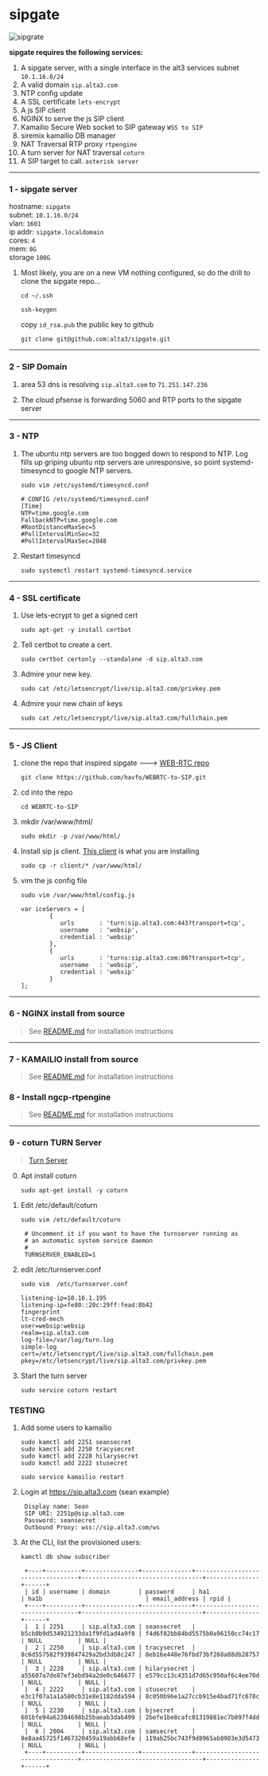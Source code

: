 # sipgate

![sipgrate](https://github.com/alta3/sipgate/blob/master/images/sipgate.png)

**sipgate requires the following services:**

1. A sipgate server, with a single interface in the alt3 services subnet `10.1.16.0/24`
2. A valid domain `sip.alta3.com`
3. NTP config update
4. A SSL certificate `lets-encrypt`
5. A js SIP client
6. NGINX to serve the js SIP client
7. Kamailio Secure Web socket to SIP gateway `WSS to SIP`
8. siremix kamailio DB manager
9. NAT Traversal RTP proxy `rtpengine`
10. A turn server for NAT traversal  `coturn`
11. A SIP target to call. `asterisk server`


----
### 1 - sipgate server
hostname: `sipgate`  
subnet:  `10.1.16.0/24`  
vlan: `1601`  
ip addr: `sipgate.localdomain`  
cores: `4`  
mem: `8G`  
storage `100G`  

1. Most likely, you are on a new VM nothing configured, so do the drill to clone the sipgate repo...

    `cd ~/.ssh`
    
    `ssh-keygen`
    
    copy `id_rsa.pub` the public key to github    

    `git clone git@github.com:alta3/sipgate.git`

----
### 2 - SIP Domain
1. area 53 dns is resolving `sip.alta3.com` to `71.251.147.236`

0. The cloud pfsense is forwarding 5060 and RTP ports to the sipgate server

----
### 3 - NTP
1. The ubuntu ntp servers are too bogged down to respond to NTP. Log fills up griping ubuntu ntp servers are unresponsive, so point systemd-timesyncd to google NTP servers.

    `sudo vim /etc/systemd/timesyncd.conf`

       # CONFIG /etc/systemd/timesyncd.conf
       [Time]
       NTP=time.google.com
       FallbackNTP=time.google.com
       #RootDistanceMaxSec=5
       #PollIntervalMinSec=32
       #PollIntervalMaxSec=2048

0. Restart timesyncd

    `sudo systemctl restart systemd-timesyncd.service`

----
### 4 - SSL certificate

1. Use lets-ecrypt to get a signed cert

    `sudo apt-get -y install certbot`

0. Tell certbot to create a cert.

    `sudo certbot certonly --standalone -d sip.alta3.com`

0. Admire your new key.

    `sudo cat /etc/letsencrypt/live/sip.alta3.com/privkey.pem`

0. Admire your new chain of keys

    `sudo cat /etc/letsencrypt/live/sip.alta3.com/fullchain.pem`

----
### 5 - JS Client

1. clone the repo that inspired sipgate ---> [WEB-RTC repo](https://github.com/havfo/WEBRTC-to-SIP)

    `git clone https://github.com/havfo/WEBRTC-to-SIP.git`

0. cd into the repo

    `cd WEBRTC-to-SIP`

0. mkdir /var/www/html/

    `sudo mkdir -p /var/www/html/`
    
0. Install sip js client. [This client](https://github.com/havfo/SipCaller) is what you are installing

    `sudo cp -r client/* /var/www/html/`

0. vim the js config file

    `sudo vim /var/www/html/config.js`

       var iceServers = [
               {
                  urls       : 'turn:sip.alta3.com:443?transport=tcp',
                  username   : 'websip',
                  credential : 'websip'
               },
               {
                  urls       : 'turns:sip.alta3.com:80?transport=tcp',
                  username   : 'websip',
                  credential : 'websip'
               }
       ];


----
### 6 - NGINX install from source  
> See [README.md](https://github.com/alta3/sipgate/tree/master/nginx) for installation instructions

----
### 7 - KAMAILIO install from source  
> See [README.md](https://github.com/alta3/sipgate/blob/master/kamailio/README.md) for installation instructions

### 8 - Install ngcp-rtpengine  
> See [README.md](https://github.com/alta3/sipgate/blob/master/rtpengine/README.md) for installation instructions

----
### 9 - coturn TURN Server 
>[Turn Server](https://github.com/coturn/coturn)

0. Apt install coturn

    `sudo apt-get install -y coturn`

0. Edit /etc/default/coturn

    `sudo vim /etc/default/coturn`
    
        # Uncomment it if you want to have the turnserver running as
        # an automatic system service daemon
        #
        TURNSERVER_ENABLED=1    

0. edit /etc/turnserver.conf

    `sudo vim  /etc/turnserver.conf`
    
       listening-ip=10.16.1.195
       listening-ip=fe80::20c:29ff:fead:8b42
       fingerprint
       lt-cred-mech
       user=websip:websip
       realm=sip.alta3.com
       log-file=/var/log/turn.log
       simple-log
       cert=/etc/letsencrypt/live/sip.alta3.com/fullchain.pem
       pkey=/etc/letsencrypt/live/sip.alta3.com/privkey.pem

0. Start the turn server

    `sudo service coturn restart`  

### TESTING

1. Add some users to kamailio

    `sudo kamctl add 2251 seansecret`  
    `sudo kamctl add 2250 tracysecret`  
    `sudo kamctl add 2228 hilarysecret`  
    `sudo kamctl add 2222 stusecret`  
    
    `sudo service kamailio restart`  
    
0. Login at https://sip.alta3.com (sean example)

        Display name: Sean
        SIP URI: 2251p@sip.alta3.com
        Password: seansecret
        Outbound Proxy: wss://sip.alta3.com/ws

0. At the CLI, list the provisioned users: 

    `kamctl db show subscriber`
    
        +----+----------+---------------+--------------+----------------------------------+----------------------------------+---------------+------+
        | id | username | domain        | password     | ha1                              | ha1b                             | email_address | rpid |
        +----+----------+---------------+--------------+----------------------------------+----------------------------------+---------------+------+
        |  1 | 2251     | sip.alta3.com | seansecret   | b5cb0b9d534921233da1f9fd1ad4a9f0 | f4d6f82bb84bd5575b0a96150cc74c17 | NULL          | NULL |
        |  2 | 2250     | sip.alta3.com | tracysecret  | 8c6d557582f939847429a2bd3db8c247 | 8eb16e448e76fbd73bf268a88db28757 | NULL          | NULL |
        |  3 | 2228     | sip.alta3.com | hilarysecret | a55607a7de87ef3ebd94a2de0c646677 | e579cc13c4351d7d65c950af6c4ee70d | NULL          | NULL |
        |  4 | 2222     | sip.alta3.com | stusecret    | e3c1f07a1a1a580cb31e8e1182dda594 | 8c050b96e1a27ccb915e4bad71fc678c | NULL          | NULL |
        |  5 | 2230     | sip.alta3.com | bjsecret     | 601bfe94a62304698b25baeab3dab499 | 2befe1be8cafc01319881ec7b897f4dd | NULL          | NULL |
        |  6 | 2004     | sip.alta3.com | samsecret    | 8e8aa45725f1467320459a19abb68efe | 119ab25bc743f9d8965ab8903e3d5473 | NULL          | NULL |
        +----+----------+---------------+--------------+----------------------------------+----------------------------------+---------------+------+
